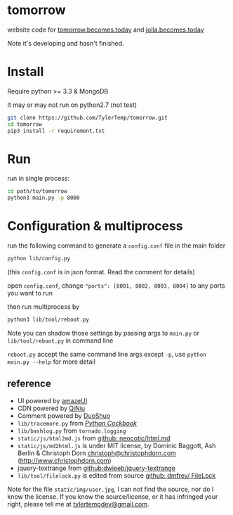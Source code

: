 # tomorrow

website code for [tomorrow.becomes.today](http://tomorrow.becomes.today) and [jolla.becomes.today](http://jolla.becomes.today)

Note it's developing and hasn't finished.

# Install

Require python >= 3.3 & MongoDB

It may or may not run on python2.7 (not test)

```bash
git clone https://github.com/TylerTemp/tomorrow.git
cd tomorrow
pip3 install -r requirement.txt
```

# Run

run in single process:

```bash
cd path/to/tomorrow
python3 main.py -p 8000
```

# Configuration & multiprocess

run the following command to generate a `config.conf` file in the main folder

```bash
python lib/config.py
```

(this `config.conf` is in json format. Read the comment for details)

open `config.conf`, change `"ports": [8001, 8002, 8003, 8004]` to
any ports you want to run

then run multiprocess by

```bash
python3 lib/tool/reboot.py
```

Note you can shadow those settings by passing args to `main.py` or `lib/tool/reboot.py` in command line

`reboot.py` accept the same command line args except `-p`,
use `python main.py --help` for more detail

## reference

* UI powered by [amazeUI](http://amazeui.org/)
* CDN powered by [QiNiu](http://qiniu.com)
* Comment powered by [DuoShuo](http://duoshuo.com)
* `lib/tracemore.py` from [*Python Cockbook*](http://www.amazon.com/Python-Cookbook-Third-David-Beazley/dp/1449340377/ref=sr_1_1?ie=UTF8&qid=1430528366&sr=8-1&keywords=python+cookbook)
* `lib/bashlog.py` from `tornado.logging`
* `static/js/html2md.js` from [github: neocotic/html.md](https://github.com/neocotic/html.md)
* `static/js/md2html.js` is under MIT license, by Dominic Baggott, Ash Berlin & Christoph Dorn <christoph@christophdorn.com> (http://www.christophdorn.com)
* jquery-textrange from [github:dwieeb/jquery-textrange](https://github.com/dwieeb/jquery-textrange)
* `lib/tool/filelock.py` is edited from source [github: dmfrey/ FileLock](https://github.com/dmfrey/FileLock)

Note for the file `static/img/user.jpg`, I can not find the source, nor do I know the license. If you know the source/license, or it has infringed your right, please tell me at <tylertempdev@gmail.com>.
